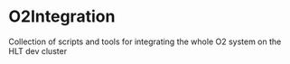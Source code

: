 # O2Integration
Collection of scripts and tools for integrating the whole O2 system on the HLT dev cluster
